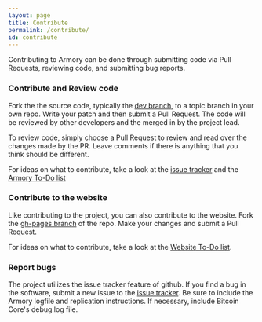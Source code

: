 ```yaml
---
layout: page
title: Contribute
permalink: /contribute/
id: contribute
---
```


Contributing to Armory can be done through submitting code via Pull Requests, reviewing code, and submitting bug reports.

### Contribute and Review code

Fork the the source code, typically the [dev branch](https://github.com/goatpig/BitcoinArmory/tree/dev), to a topic branch in your own repo. Write your patch and then submit a Pull Request. The code will be reviewed by other developers and the merged in by the project lead.

To review code, simply choose a Pull Request to review and read over the changes made by the PR. Leave comments if there is anything that you think should be different.

For ideas on what to contribute, take a look at the [issue tracker](https://github.com/goatpig/BitcoinArmory/issues) and the [Armory To-Do list](armory-todo)

### Contribute to the website

Like contributing to the project, you can also contribute to the website. Fork the [gh-pages branch](https://github.com/goatpig/BitcoinArmory/tree/gh-pages) of the repo. Make your changes and submit a Pull Request.

For ideas on what to contribute, take a look at the [Website To-Do list](website-todo).

### Report bugs

The project utilizes the issue tracker feature of github. If you find a bug in the software, submit a new issue to the [issue tracker](https://github.com/goatpig/BitcoinArmory/issues). Be sure to include the Armory logfile and replication instructions. If necessary, include Bitcoin Core's debug.log file.

